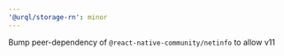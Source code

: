 ```yaml
---
'@urql/storage-rn': minor
---
```


Bump peer-dependency of `@react-native-community/netinfo` to allow v11
